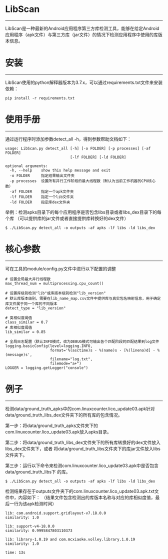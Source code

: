# LibScan
------------------------
LibScan是一种最新的Android应用程序第三方库检测工具，能够在给定Android应用程序（apk文件）与第三方库（jar文件）的情况下检测应用程序中使用的库版本信息。

# 安装
------------------------
LibScan使用的python解释器版本为3.7.x，可以通过requirements.txt文件来安装依赖：
```
pip install -r requirements.txt
```

# 使用手册
------------------------
通过运行程序时添加参数detect_all -h，得到参数帮助文档如下：
```
usage: LibScan.py detect_all [-h] [-o FOLDER] [-p processes] [-af FOLDER]
                             [-lf FOLDER] [-ld FOLDER]

optional arguments:
  -h, --help    show this help message and exit
  -o FOLDER     指定结果输出文件夹
  -p processes  设置所有并行工作阶段的最大线程数（默认为当前工作机器的CPU核心数）
  -af FOLDER    指定一个apk文件夹
  -lf FOLDER    指定一个lib文件夹
  -ld FOLDER    指定库dex文件夹
```
举例：检测apks目录下的每个应用程序是否包含libs目录或者libs_dex目录下的每个库
（可以提供库的jar文件或者直接提供库转换好的dex文件）
```
$ ./LibScan.py detect_all -o outputs -af apks -lf libs -ld libs_dex
```

# 核心参数
------------------------
可在工具的module/config.py文件中进行以下配置的调整
```
# 设置全局最大并行线程数
max_thread_num = multiprocessing.cpu_count()

# 设置库级别检测"lib"或库版本级别检测"lib_version"
# 默认库版本级别，需要在lib_name_map.csv文件中提供库与真实包名映射信息，用于确定库文件属于同一个库的不同版本
detect_type = "lib_version"

# 类相似度阈值
class_similar = 0.7
# 库相似度阈值
lib_similar = 0.85

# 全局日志配置（默认INFO模式，改为DEBUG模式可输出各个匹配阶段的匹配结果到log文件
logging.basicConfig(level=logging.INFO,
                    format='%(asctime)s - %(name)s - [%(lineno)d] - %(message)s',
                    filename="log.txt",
                    filemode="a+")
LOGGER = logging.getLogger("console")
```

# 例子
------------------------
检测data/ground_truth_apks中的com.linuxcounter.lico_update03.apk针对data/ground_truth_libs_dex文件夹下的所有库的包含情况。

第一步：将data/ground_truth_apks文件夹下的com.linuxcounter.lico_update03.apk放入apks目录。

第二步：将data/ground_truth_libs_dex文件夹下的所有库转换好的dex文件放入libs_dex文件夹下，或者
将data/ground_truth_libs文件夹下的库jar文件放入libs文件夹下。

第三步：运行以下命令来检测com.linuxcounter.lico_update03.apk中是否包含data/ground_truth_libs下
的库。
```
$ ./LibScan.py detect_all -o outputs -af apks -lf libs -ld libs_dex
```
检测结果存在于outputs文件夹下的com.linuxcounter.lico_update03.apk.txt文件中，内容如下：
（结果文件包含检测出的库版本名称与对应的库相似度值，最后一行为该apk检测时间）
```
lib: com.android.support.gridlayout-v7.18.0.0
similarity: 1.0

lib: support-v4-18.0.0
similarity: 0.9995847803110373

lib: library-1.0.19 and com.mcxiaoke.volley.library.1.0.19
similarity: 1.0

time: 13s
```